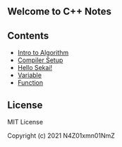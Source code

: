 ## Welcome to C++ Notes

## Contents

- [Intro to Algorithm](./01-algorithm)
- [Compiler Setup](./02-compiler-setup)
- [Hello Sekai!](./03-hello)
- [Variable](./04-variable)
- [Function](./05-function)

## License

MIT License

Copyright (c) 2021 N4Z01xmn01NmZ
